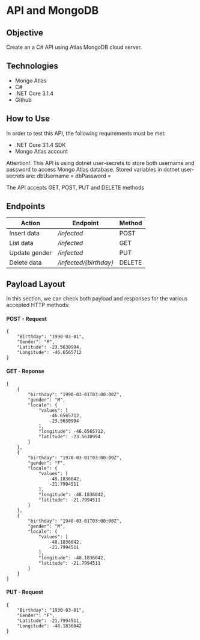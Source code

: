 # API and MongoDB
## Objective
Create an a C# API using Atlas MongoDB cloud server.
## Technologies
 + Mongo Atlas
 + C#
 + .NET Core 3.1.4
 + Github
## How to Use
In order to test this API, the following requirements must be met:
 + .NET Core 3.1.4 SDK
 + Mongo Atlas account

Attention!: This API is using dotnet user-secrets to store both username and password to access Mongo Atlas database.
Stored variables in dotnet user-secrets are:
dbUsername = <username>
dbPassword = <password>

The API accepts GET, POST, PUT and DELETE methods

## Endpoints
**Action** | **Endpoint** | **Method**
---------- | ------------ | ----------
Insert data | _/infected_ | POST
List data | _/infected_ | GET
Update gender | _/infected_ | PUT
Delete data | _/infected/{birthday}_ | DELETE

## Payload Layout
In this section, we can check both payload and responses for the various accepted HTTP methods:

#### POST - Request
    {
        "Birthday": "1990-03-01",
        "Gender": "M",
        "Latitude": -23.5630994,
        "Longitude": -46.6565712
    }

#### GET - Reponse
    [
        {
            "birthday": "1990-03-01T03:00:00Z",
            "gender": "M",
            "locale": {
                "values": [
                    -46.6565712,
                    -23.5630994
                ],
                "longitude": -46.6565712,
                "latitude": -23.5630994
            }
        },
        {
            "birthday": "1970-03-01T03:00:00Z",
            "gender": "F",
            "locale": {
                "values": [
                    -48.1836042,
                    -21.7994511
                ],
                "longitude": -48.1836042,
                "latitude": -21.7994511
            }
        },
        {
            "birthday": "1940-03-01T03:00:00Z",
            "gender": "M",
            "locale": {
                "values": [
                    -48.1836042,
                    -21.7994511
                ],
                "longitude": -48.1836042,
                "latitude": -21.7994511
            }
        }
    ]

#### PUT - Request
    {
        "Birthday": "1930-03-01",
        "Gender": "F",
        "Latitude": -21.7994511,
        "Longitude": -48.1836042
    }


